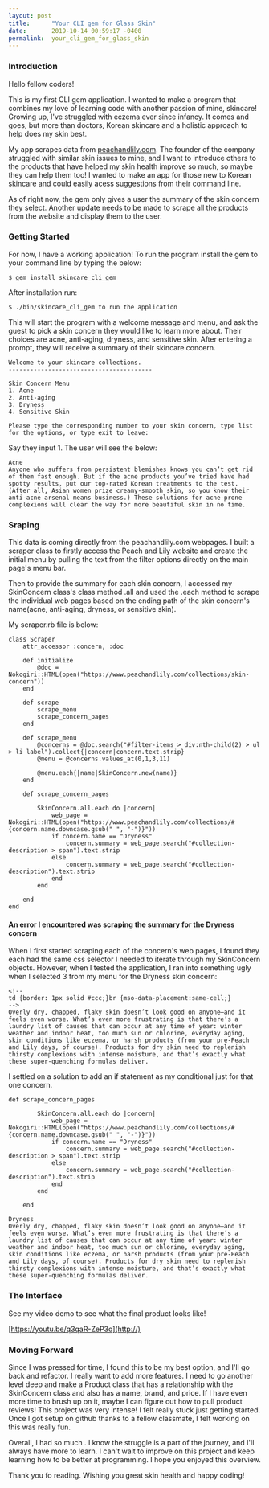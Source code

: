 ```yaml
---
layout: post
title:      "Your CLI gem for Glass Skin"
date:       2019-10-14 00:59:17 -0400
permalink:  your_cli_gem_for_glass_skin
---
```


### Introduction

Hello fellow coders!

This is my first CLI gem application. I wanted to make a program that combines my love of learning code with another passion of mine, skincare! Growing up, I've struggled with eczema ever since infancy. It comes and goes, but more than doctors, Korean skincare and a holistic approach to help does my skin best.

My app scrapes data from [peachandlily.com](http://). The founder of the company struggled with similar skin issues to mine, and I want to introduce others to the products that have helped my skin health improve so much, so maybe they can help them too! I wanted to make an app for those new to Korean skincare and could easily acess suggestions from their command line. 

As of right now, the gem only gives a user the summary of the skin concern they select. Another update needs to be made to scrape all the products from the website and display them to the user.

### Getting Started

For now, I have a working application!
To run the program install the gem to your command line by typing the below:
```
$ gem install skincare_cli_gem
```
After installation run:

`$ ./bin/skincare_cli_gem to run the application`

This will start the program with a welcome message and menu, and ask the guest to pick a skin concern they would like to learn more about. Their choices are acne, anti-aging, dryness, and sensitive skin. After entering a prompt, they will receive a summary of their skincare concern.
```
Welcome to your skincare collections.
----------------------------------------

Skin Concern Menu
1. Acne
2. Anti-aging
3. Dryness
4. Sensitive Skin

Please type the corresponding number to your skin concern, type list for the options, or type exit to leave:
```
Say they input 1. The user will see the below:
```
Acne
Anyone who suffers from persistent blemishes knows you can’t get rid of them fast enough. But if the acne products you’ve tried have had spotty results, put our top-rated Korean treatments to the test. (After all, Asian women prize creamy-smooth skin, so you know their anti-acne arsenal means business.) These solutions for acne-prone complexions will clear the way for more beautiful skin in no time.
```

### Sraping
This data is coming directly from the peachandlily.com webpages. I built a scraper class to firstly access the Peach and Lily website and create the initial menu by pulling the text from the filter options directly on the main page's menu bar. 

Then to provide the summary for each skin concern, I accessed my SkinConcern class's class method .all and used the .each method to scrape the individual web pages based on the ending path of the skin concern's name(acne, anti-aging, dryness, or sensitive skin).

My scraper.rb file is below:

```
class Scraper
    attr_accessor :concern, :doc

    def initialize 
        @doc = Nokogiri::HTML(open("https://www.peachandlily.com/collections/skin-concern"))
    end 

    def scrape
        scrape_menu
        scrape_concern_pages
    end

    def scrape_menu
        @concerns = @doc.search("#filter-items > div:nth-child(2) > ul > li label").collect{|concern|concern.text.strip}
        @menu = @concerns.values_at(0,1,3,11)
   
        @menu.each{|name|SkinConcern.new(name)}
    end 

    def scrape_concern_pages
        
        SkinConcern.all.each do |concern|
            web_page = Nokogiri::HTML(open("https://www.peachandlily.com/collections/#{concern.name.downcase.gsub(" ", "-")}"))
            if concern.name == "Dryness"
                concern.summary = web_page.search("#collection-description > span").text.strip
            else 
                concern.summary = web_page.search("#collection-description").text.strip
            end 
        end
        
    end
end
```

#### An error I encountered was scraping the summary for the Dryness concern

When I first started scraping each of the concern's web pages, I found they each had the same css selector I needed to iterate through my SkinConcern objects. However, when I tested the application, I ran into something ugly when I selected 3 from my menu for the Dryness skin concern:

```
<!--
td {border: 1px solid #ccc;}br {mso-data-placement:same-cell;}
-->
Overly dry, chapped, flaky skin doesn’t look good on anyone—and it feels even worse. What’s even more frustrating is that there’s a laundry list of causes that can occur at any time of year: winter weather and indoor heat, too much sun or chlorine, everyday aging, skin conditions like eczema, or harsh products (from your pre-Peach and Lily days, of course). Products for dry skin need to replenish thirsty complexions with intense moisture, and that’s exactly what these super-quenching formulas deliver.
```

I settled on a solution to add an if statement as my conditional just for that one concern.

```
def scrape_concern_pages
        
        SkinConcern.all.each do |concern|
            web_page = Nokogiri::HTML(open("https://www.peachandlily.com/collections/#{concern.name.downcase.gsub(" ", "-")}"))
            if concern.name == "Dryness"
                concern.summary = web_page.search("#collection-description > span").text.strip
            else 
                concern.summary = web_page.search("#collection-description").text.strip
            end 
        end
        
    end
```

```
Dryness
Overly dry, chapped, flaky skin doesn’t look good on anyone—and it feels even worse. What’s even more frustrating is that there’s a laundry list of causes that can occur at any time of year: winter weather and indoor heat, too much sun or chlorine, everyday aging, skin conditions like eczema, or harsh products (from your pre-Peach and Lily days, of course). Products for dry skin need to replenish thirsty complexions with intense moisture, and that’s exactly what these super-quenching formulas deliver.
```

### The Interface
See my video demo to see what the final product looks like!

[https://youtu.be/q3qaR-ZeP3o](http://)

### Moving Forward
Since I was pressed for time, I found this to be my best option, and I'll go back and refactor. I really want to add more features. I need to go another level deep and make a Product class that has a relationship with the SkinConcern class and also has a name, brand, and price. If I have even more time to brush up on it, maybe I can figure out how to pull product reviews! This project was very intense! I felt really stuck just getting started. Once I got setup on github thanks to a fellow classmate, I felt working on this was really fun. 

Overall, I had so much . I know the struggle is a part of the journey, and I'll always have more to learn. I can't wait to improve on this project and keep learning how to be better at programming. I hope you enjoyed this overview.

Thank you fo reading. Wishing you great skin health and happy coding! 
